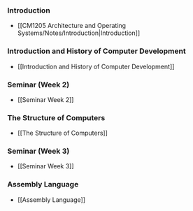 
### Introduction
- [[CM1205 Architecture and Operating Systems/Notes/Introduction|Introduction]]

### Introduction and History of Computer Development
- [[Introduction and History of Computer Development]]

### Seminar (Week 2)
- [[Seminar Week 2]]

### The Structure of Computers
- [[The Structure of Computers]]

### Seminar (Week 3)
- [[Seminar Week 3]]

### Assembly Language
- [[Assembly Language]]

